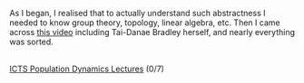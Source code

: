 As I began, I realised that to actually understand such abstractness I needed to know group theory, topology, linear algebra, etc. Then I came across [this video](https://www.youtube.com/watch?v=Gz8W1r90olc&t=6240s) including Tai-Danae Bradley herself, and nearly everything was sorted. <br><br>

[ICTS Population Dynamics Lectures](https://youtube.com/playlist?list=PL04QVxpjcnjiTbyW8m6CsXtOjZ1LYSmf7&si=uMKgOEom7QTBGBv1) (0/7)

